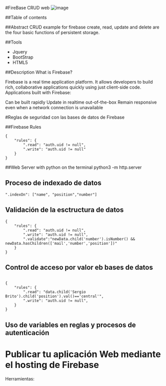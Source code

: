 #FireBase CRUD web
![image](http://www.programwitherik.com/content/images/2015/06/Firebase.png)

##Table of contents

##Abstract
CRUD example for firebase
create, read, update and delete are the four basic functions of persistent storage.

##Tools
* Jquery
* BootStrap
* HTML5





##Description
What is Firebase?

Firebase is a real time application platform. It allows developers to build rich, collaborative applications quickly using just client-side code. Applications built with Firebase:

Can be built rapidly
Update in realtime out-of-the-box
Remain responsive even when a network connection is unavailable


#Reglas de seguridad con las bases de datos de Firebase

##Firebase Rules

```
{
    "rules": {
        ".read": "auth.uid != null",
        ".write": "auth.uid != null"
    }
}
```

##Web Server with python
on the terminal
python3 -m http.server


## Proceso de indexado de datos


```
".indexOn": ["name", "position","number"]
```

## Validación de la esctructura de datos
```
{
    "rules": {
        ".read": "auth.uid != null",
        ".write": "auth.uid != null",
        ".validate":"newData.child('number').isNumber() && newData.hasChildren(['mail','number','position'])"
    }
}
```

## Control de acceso por valor eb bases de datos

```

{
    "rules": {
        ".read": "data.child('Sergio Brito').child('position').val()=='central'",
        ".write": "auth.uid != null",
    }
}
```
## Uso de variables en reglas y procesos de autenticación


# Publicar tu aplicación Web mediante el hosting de Firebase

Herramientas:



